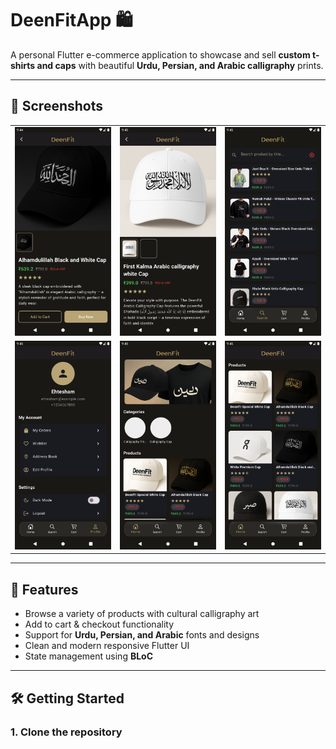 # DeenFitApp 🛍️

A personal Flutter e-commerce application to showcase and sell **custom t-shirts and caps** with beautiful **Urdu, Persian, and Arabic calligraphy** prints.

---

## 📱 Screenshots

<table>
  <tr>
    <td><img src="assets/ScreenShot/1.png" alt="Screenshot 1" width="200"/></td>
    <td><img src="assets/ScreenShot/2.png" alt="Screenshot 2" width="200"/></td>
    <td><img src="assets/ScreenShot/3.png" alt="Screenshot 3" width="200"/></td>
  </tr>
  <tr>
    <td><img src="assets/ScreenShot/4.png" alt="Screenshot 4" width="200"/></td>
    <td><img src="assets/ScreenShot/5.png" alt="Screenshot 5" width="200"/></td>
    <td><img src="assets/ScreenShot/6.png" alt="Screenshot 6" width="200"/></td>
  </tr>
</table>

---

## 🚀 Features

- Browse a variety of products with cultural calligraphy art  
- Add to cart & checkout functionality  
- Support for **Urdu, Persian, and Arabic** fonts and designs  
- Clean and modern responsive Flutter UI  
- State management using **BLoC**  

---

## 🛠 Getting Started

### 1. Clone the repository
